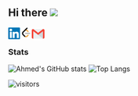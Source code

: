 ## Hi there <img src="https://github.com/TheDudeThatCode/TheDudeThatCode/blob/master/Assets/Hi.gif" width="29px">

<a href="https://www.linkedin.com/in/saiko15">
    <img align="left" alt="Ahmed Sayed | Linkedin" width="24px" src="https://raw.githubusercontent.com/Saiko15/Saiko15/main/Assets/LinkenIn.svg" />
  </a> &nbsp;&nbsp;
<a href="https://leetcode.com/Saiko15/">
    <img align="left" alt="Ahmed Sayed | Leetcode" width="24px" src="https://github.com/Saiko15/Saiko15/blob/main/Assets/leetcode.png" />
  </a> &nbsp;&nbsp;
  <a href="mailto:ahmedsaiko42@gmail.com">
    <img align="left" alt="Ahmed Sayed | Gmail" width="26px" src="https://raw.githubusercontent.com/Saiko15/Saiko15/main/Assets/Gmail.svg" />
  </a> 

<br />

### Stats
![Ahmed's GitHub stats](https://github-readme-stats.vercel.app/api?username=Saiko15&count_private=true&show_icons=true&theme=tokyonight)
![Top Langs](https://github-readme-stats.vercel.app/api/top-langs/?username=Saiko15&layout=compact&theme=tokyonight)


![visitors](https://visitor-badge.laobi.icu/badge?page_id=saiko15.saiko15)
